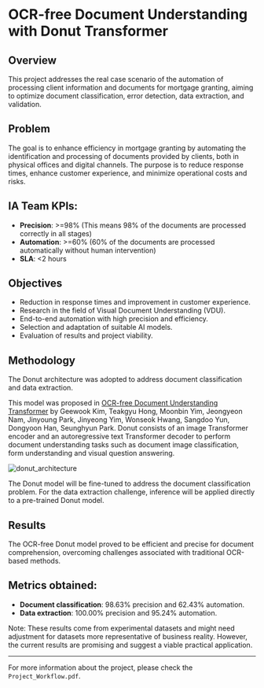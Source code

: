 # OCR-free Document Understanding with Donut Transformer

## Overview
This project addresses the real case scenario of the automation of processing client information and documents for mortgage granting, aiming to optimize document classification, error detection, data extraction, and validation.

## Problem
The goal is to enhance efficiency in mortgage granting by automating the identification and processing of documents provided by clients, both in physical offices and digital channels. The purpose is to reduce response times, enhance customer experience, and minimize operational costs and risks.

## IA Team KPIs:

* **Precision**: >=98% (This means 98% of the documents are processed correctly in all stages)
* **Automation**: >=60% (60% of the documents are processed automatically without human intervention)
* **SLA**: <2 hours

## Objectives

* Reduction in response times and improvement in customer experience.
* Research in the field of Visual Document Understanding (VDU).
* End-to-end automation with high precision and efficiency.
* Selection and adaptation of suitable AI models.
* Evaluation of results and project viability.

## Methodology
The Donut architecture was adopted to address document classification and data extraction. 

This model was proposed in <a href="https://arxiv.org/abs/2111.15664" target="_blank">OCR-free Document Understanding Transformer</a> by Geewook Kim, Teakgyu Hong, Moonbin Yim, Jeongyeon Nam, Jinyoung Park, Jinyeong Yim, Wonseok Hwang, Sangdoo Yun, Dongyoon Han, Seunghyun Park. Donut consists of an image Transformer encoder and an autoregressive text Transformer decoder to perform document understanding tasks such as document image classification, form understanding and visual question answering.

![donut_architecture](https://github.com/javier-marti-isasi/OCR-free-Document-Understanding-with-Donut-Transformer/assets/73080100/015b1eb4-6679-480a-981d-74945d390b57)

The Donut model will be fine-tuned to address the document classification problem. For the data extraction challenge, inference will be applied directly to a pre-trained Donut model.

## Results
The OCR-free Donut model proved to be efficient and precise for document comprehension, overcoming challenges associated with traditional OCR-based methods.

## Metrics obtained:

* **Document classification**: 98.63% precision and 62.43% automation.
* **Data extraction**: 100.00% precision and 95.24% automation.

Note: These results come from experimental datasets and might need adjustment for datasets more representative of business reality. However, the current results are promising and suggest a viable practical application.

---

For more information about the project, please check the `Project_Workflow.pdf`.

